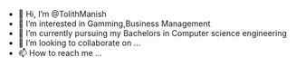 - 👋 Hi, I’m @TolithManish
- 👀 I’m interested in Gamming,Business Management
- 🌱 I’m currently pursuing my Bachelors in Computer science engineering
- 💞️ I’m looking to collaborate on ...
- 📫 How to reach me ...

<!---
TolithManish/TolithManish is a ✨ special ✨ repository because its `README.md` (this file) appears on your GitHub profile.
You can click the Preview link to take a look at your changes.
--->
